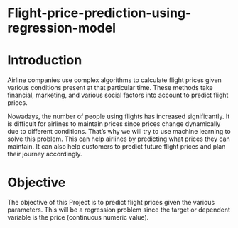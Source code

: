 # Flight-price-prediction-using-regression-model

# Introduction

Airline companies use complex algorithms to calculate flight prices given various 
conditions present at that particular time. These methods take financial, marketing, 
and various social factors into account to predict flight prices.

Nowadays, the number of people using flights has increased significantly. 
It is difficult for airlines to maintain prices since prices change dynamically due to different conditions. 
That’s why we will try to use machine learning to solve this problem. 
This can help airlines by predicting what prices they can maintain. 
It can also help customers to predict future flight prices and plan their journey accordingly.

# Objective

The objective of this Project is to predict flight prices given the various parameters. 
This will be a regression problem since the target or dependent variable is the price (continuous numeric value).

